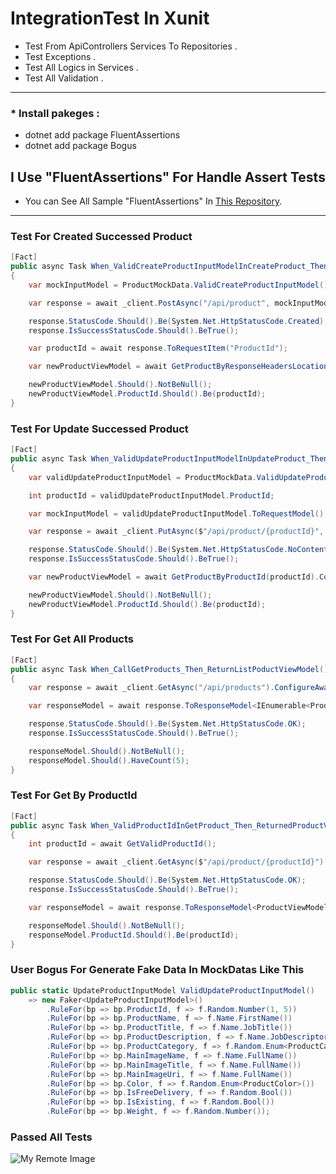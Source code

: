 # IntegrationTest In Xunit

 * Test From ApiControllers Services To Repositories .
 * Test Exceptions .
 * Test All Logics in Services .
 * Test All Validation .
----
### * Install pakeges :
* dotnet add package FluentAssertions
* dotnet add package Bogus

## I Use "FluentAssertions" For Handle Assert Tests 
* You can See All Sample "FluentAssertions" In [This Repository](https://github.com/nosratifarhad/FluentAssertions.git/).

----
### Test For Created Successed Product

```csharp
[Fact]
public async Task When_ValidCreateProductInputModelInCreateProduct_Then_CreatedProductInDataBase()
{
    var mockInputModel = ProductMockData.ValidCreateProductInputModel().ToRequestModel();

    var response = await _client.PostAsync("/api/product", mockInputModel).ConfigureAwait(false);

    response.StatusCode.Should().Be(System.Net.HttpStatusCode.Created);
    response.IsSuccessStatusCode.Should().BeTrue();

    var productId = await response.ToRequestItem("ProductId");

    var newProductViewModel = await GetProductByResponseHeadersLocation(response.Headers.Location.AbsoluteUri).ConfigureAwait(false);

    newProductViewModel.Should().NotBeNull();
    newProductViewModel.ProductId.Should().Be(productId);
}
```

### Test For Update Successed Product
```csharp
[Fact]
public async Task When_ValidUpdateProductInputModelInUpdateProduct_Then_UpdateProductInDataBase()
{
    var validUpdateProductInputModel = ProductMockData.ValidUpdateProductInputModel();

    int productId = validUpdateProductInputModel.ProductId;

    var mockInputModel = validUpdateProductInputModel.ToRequestModel();

    var response = await _client.PutAsync($"/api/product/{productId}", mockInputModel).ConfigureAwait(false);

    response.StatusCode.Should().Be(System.Net.HttpStatusCode.NoContent);
    response.IsSuccessStatusCode.Should().BeTrue();

    var newProductViewModel = await GetProductByProductId(productId).ConfigureAwait(false);

    newProductViewModel.Should().NotBeNull();
    newProductViewModel.ProductId.Should().Be(productId);
}
```

### Test For Get All Products

```csharp
[Fact]
public async Task When_CallGetProducts_Then_ReturnListPoductViewModel()
{
    var response = await _client.GetAsync("/api/products").ConfigureAwait(false);

    var responseModel = await response.ToResponseModel<IEnumerable<ProductViewModel>>();

    response.StatusCode.Should().Be(System.Net.HttpStatusCode.OK);
    response.IsSuccessStatusCode.Should().BeTrue();

    responseModel.Should().NotBeNull();
    responseModel.Should().HaveCount(5);
}
```

### Test For Get By ProductId

```csharp
[Fact]
public async Task When_ValidProductIdInGetProduct_Then_ReturnedProductViewModel()
{
    int productId = await GetValidProductId();

    var response = await _client.GetAsync($"/api/product/{productId}").ConfigureAwait(false);

    response.StatusCode.Should().Be(System.Net.HttpStatusCode.OK);
    response.IsSuccessStatusCode.Should().BeTrue();

    var responseModel = await response.ToResponseModel<ProductViewModel>();

    responseModel.Should().NotBeNull();
    responseModel.ProductId.Should().Be(productId);
}
```
### User Bogus For Generate Fake Data In MockDatas Like This

```csharp
public static UpdateProductInputModel ValidUpdateProductInputModel()
    => new Faker<UpdateProductInputModel>()
        .RuleFor(bp => bp.ProductId, f => f.Random.Number(1, 5))
        .RuleFor(bp => bp.ProductName, f => f.Name.FirstName())
        .RuleFor(bp => bp.ProductTitle, f => f.Name.JobTitle())
        .RuleFor(bp => bp.ProductDescription, f => f.Name.JobDescriptor())
        .RuleFor(bp => bp.ProductCategory, f => f.Random.Enum<ProductCategory>())
        .RuleFor(bp => bp.MainImageName, f => f.Name.FullName())
        .RuleFor(bp => bp.MainImageTitle, f => f.Name.FullName())
        .RuleFor(bp => bp.MainImageUri, f => f.Name.FullName())
        .RuleFor(bp => bp.Color, f => f.Random.Enum<ProductColor>())
        .RuleFor(bp => bp.IsFreeDelivery, f => f.Random.Bool())
        .RuleFor(bp => bp.IsExisting, f => f.Random.Bool())
        .RuleFor(bp => bp.Weight, f => f.Random.Number());
```
### Passed All Tests

![My Remote Image](https://github.com/nosratifarhad/Xunit_IntegrationTest/blob/main/docs/res.png)


